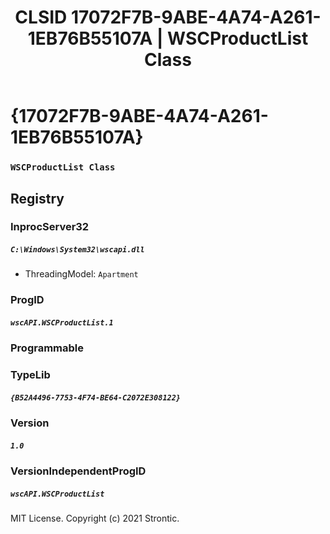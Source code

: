 ﻿---
title: "CLSID 17072F7B-9ABE-4A74-A261-1EB76B55107A | WSCProductList Class"
excerpt: What is COM-Object CLSID 17072F7B-9ABE-4A74-A261-1EB76B55107A?
---

# {17072F7B-9ABE-4A74-A261-1EB76B55107A}

### `WSCProductList Class`

## Registry


### InprocServer32

##### `C:\Windows\System32\wscapi.dll`
* ThreadingModel: `Apartment`

### ProgID

##### `wscAPI.WSCProductList.1`

### Programmable


### TypeLib

##### `{B52A4496-7753-4F74-BE64-C2072E308122}`

### Version

##### `1.0`

### VersionIndependentProgID

##### `wscAPI.WSCProductList`

MIT License. Copyright (c) 2021 Strontic.


